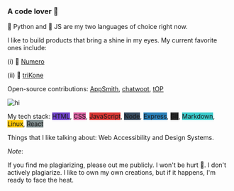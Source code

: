### A code lover 🦕

🦚 Python and 🦩 JS are my two languages of choice right now.

I like to build products that bring a shine in my eyes. My current favorite ones include:

(i) 🦜 [Numero](https://altcampus.github.io/numero/build/index.html)

(ii) 🦉 [triKone](https://bharat-patodi.github.io/trikone/)

Open-source contributions: [AppSmith](#), [chatwoot](https://github.com/chatwoot/chatwoot), [tOP](#)

![hi](https://www.codewars.com/users/bharat-patodi/badges/small)

My tech stack: <span style="background-color:#6e40c9 ">HTML</span>, <span style="background-color:#db61a2 ">CSS</span>, <span style="background-color:#da3633 ">JavaScript</span>, <span style="background-color:#34495e ">Node</span>, <span style="background-color:#2980b9 ">Express</span>, <span style="background-color:#272727 ">Git</span>, <span style="background-color:#39cccc ">Markdown</span>, <span style="background-color:#ffc600 ">Linux</span>, <span style="background-color:#7f8c8d ">React</span>

Things that I like talking about: Web Accessibility and Design Systems.

<!-- Include a word about my interest in serverless and JAMStack -->
<!--  Also include WASM, typeScript, NextJS and Supabase -->
<!-- Create small launched projects like npm module, a browser of my own, my blog, numero, giftMeThis, etc. -->
<!-- Display these projects using a markdown table -->

*Note*:

If you find me plagiarizing, please out me publicly. I won't be hurt 🦝. I don't actively plagiarize. I like to own my own creations, but if it happens, I'm ready to face the heat.
